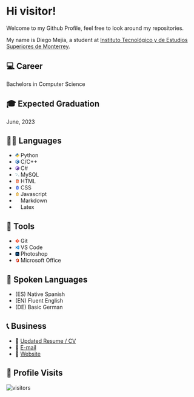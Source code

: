 # Hi visitor!

Welcome to my Github Profile, feel free to look around my repositories.

My name is Diego Mejía, a student at <a href="https://tec.mx/en" target="_blank">Instituto Tecnológico y de Estudios Superiores de Monterrey</a>.

## 💻 Career
Bachelors in Computer Science

## 🎓 Expected Graduation
June, 2023

## 👨‍💻 Languages
- <img src="./logos/python_logo.png" width="10vw"> Python
- <img src="./logos/c_plus_plus_logo.png" width="10vw"> C/C++
- <img src="./logos/c_sharp_logo.png" width="10vw"> C#
- <img src="./logos/mysql_logo.png" width="10vw"> MySQL
- <img src="./logos/html_logo.png" width="10vw"> HTML
- <img src="./logos/css_logo.png" width="10vw"> CSS
- <img src="./logos/javascript_logo.png" width="10vw"> Javascript
- <img src="./logos/markdown_logo.png" width="10vw"> Markdown
- <img src="./logos/latex_logo.png" width="10vw"> Latex

## 🔧 Tools
- <img src="./logos/git_logo.png" width="10vw"> Git
- <img src="./logos/vs_code_logo.png" width="10vw"> VS Code
- <img src="./logos/photoshop_logo.png" width="10vw"> Photoshop
- <img src="./logos/office_logo.png" width="10vw"> Microsoft Office

## 💬 Spoken Languages
- (ES) Native Spanish
- (EN) Fluent English
- (DE) Basic German

## 📞 Business
- 📑 [Updated Resume / CV](./resumes/Diego_Mejia_Resume_2.pdf)
- 📧 [E-mail](mailto:diegomejiasuarez@gmail.com)
- 🔗 <a href="https://yibizo.github.io/" target="_blank">Website</a>

## 🔎 Profile Visits
![visitors](https://visitor-badge.glitch.me/badge?page_id=Yibizo.Yibizo)